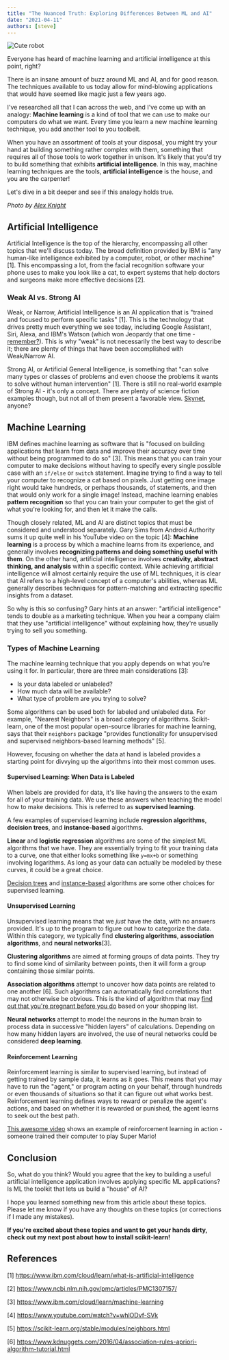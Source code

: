 ```yaml
---
title: "The Nuanced Truth: Exploring Differences Between ML and AI"
date: "2021-04-11"
authors: [steve]
---
```


![Cute robot](/img/blog/featured/cute-robot.jpeg)

Everyone has heard of machine learning and artificial intelligence at this point, right?

There is an insane amount of buzz around ML and AI, and for good reason. The techniques available to us today allow for mind-blowing applications that would have seemed like magic just a few years ago.

I've researched all that I can across the web, and I've come up with an analogy: **Machine learning** is a kind of tool that we can use to make our computers do what we want. Every time you learn a new machine learning technique, you add another tool to you toolbelt.

When you have an assortment of tools at your disposal, you might try your hand at building something rather complex with them, something that requires all of those tools to work together in unison. It's likely that you'd try to build something that exhibits **artificial intelligence**. In this way, machine learning techniques are the tools, **artificial intelligence** is the house, and you are the carpenter!

Let's dive in a bit deeper and see if this analogy holds true.

<!--truncate-->

*Photo by [Alex Knight](https://www.pexels.com/@agk42?utm_content=attributionCopyText&utm_medium=referral&utm_source=pexels)*

## Artificial Intelligence

Artificial Intelligence is the top of the hierarchy, encompassing all other topics that we'll discuss today. The broad definition provided by IBM is "any human-like intelligence exhibited by a computer, robot, or other machine" [1]. This encompassing a lot, from the facial recognition software your phone uses to make you look like a cat, to expert systems that help doctors and surgeons make more effective decisions [2].

### Weak AI vs. Strong AI

Weak, or Narrow, Artificial Intelligence is an AI application that is "trained and focused to perform specific tasks" [1]. This is the technology that drives pretty much everything we see today, including Google Assistant, Siri, Alexa, and IBM's Watson (which won Jeopardy that one time - [remember?](https://www.techrepublic.com/article/ibm-watson-the-inside-story-of-how-the-jeopardy-winning-supercomputer-was-born-and-what-it-wants-to-do-next/)). This is why "weak" is not necessarily the best way to describe it; there are plenty of things that have been accomplished with Weak/Narrow AI.

Strong AI, or Artificial General Intelligence, is something that "can solve many types or classes of problems and even choose the problems it wants to solve without human intervention" [1]. There is still no real-world example of Strong AI - it's only a concept. There are plenty of science fiction examples though, but not all of them present a favorable view. [Skynet](https://en.wikipedia.org/wiki/Skynet_(Terminator)), anyone?

## Machine Learning

IBM defines machine learning as software that is "focused on building applications that learn from data and improve their accuracy over time without being programmed to do so" [3]. This means that you can train your computer to make decisions without having to specify every single possible case with an `if/else` or `switch` statement. Imagine trying to find a way to tell your computer to recognize a cat based on pixels. Just getting one image right would take hundreds, or perhaps thousands, of statements, and then that would only work for a single image! Instead, machine learning enables **pattern recognition** so that you can train your computer to get the gist of what you're looking for, and then let it make the calls.

Though closely related, ML and AI are distinct topics that must be considered and understood separately. Gary Sims from Android Authority sums it up quite well in his YouTube video on the topic [4]: **Machine learning** is a process by which a machine learns from its experience, and generally involves **recognizing patterns and doing something useful with them**. On the other hand, artificial intelligence involves **creativity, abstract thinking, and analysis** within a specific context. While achieving artificial intelligence will almost certainly require the use of ML techniques, it is clear that AI refers to a high-level concept of a computer's abilities, whereas ML generally describes techniques for pattern-matching and extracting specific insights from a dataset.

So why is this so confusing? Gary hints at an answer: "artificial intelligence" tends to double as a marketing technique. When you hear a company claim that they use "artificial intelligence" without explaining how, they're usually trying to sell you something.

### Types of Machine Learning

The machine learning technique that you apply depends on what you're using it for. In particular, there are three main considerations [3]:

* Is your data labeled or unlabeled?
* How much data will be available?
* What type of problem are you trying to solve?

Some algorithms can be used both for labeled and unlabeled data. For example, "Nearest Neighbors" is a broad category of algorithms. Scikit-learn, one of the most popular open-source libraries for machine learning, says that their `neighbors` package "provides functionality for unsupervised and supervised neighbors-based learning methods" [5].

However, focusing on whether the data at hand is labeled provides a starting point for divvying up the algorithms into their most common uses.

#### Supervised Learning: When Data is Labeled

When labels are provided for data, it's like having the answers to the exam for all of your training data. We use these answers when teaching the model how to make decisions. This is referred to as **supervised learning**.

A few examples of supervised learning include **regression algorithms**, **decision trees**, and **instance-based** algorithms.

**Linear** and **logistic regression** algorithms are some of the simplest ML algorithms that we have. They are essentially trying to fit your training data to a curve, one that either looks something like `y=mx+b` or something involving logarithms. As long as your data can actually be modeled by these curves, it could be a great choice.

[Decision trees](https://en.wikipedia.org/wiki/Decision_tree_learning) and [instance-based](https://en.wikipedia.org/wiki/Instance-based_learning) algorithms are some other choices for supervised learning.

#### Unsupervised Learning

Unsupervised learning means that we *just* have the data, with no answers provided. It's up to the program to figure out how to categorize the data. Within this category, we typically find **clustering algorithms**, **association algorithms**, and **neural networks**[3].

**Clustering algorithms** are aimed at forming groups of data points. They try to find some kind of similarity between points, then it will form a group containing those similar points.

**Association algorithms** attempt to uncover how data points are related to one another [6]. Such algorithms can automatically find correlations that may not otherwise be obvious. This is the kind of algorithm that may [find out that you're pregnant before you do](https://www.driveresearch.com/market-research-company-blog/how-target-used-data-analytics-to-predict-pregnancies/) based on your shopping list.

**Neural networks** attempt to model the neurons in the human brain to process data in successive "hidden layers" of calculations. Depending on how many hidden layers are involved, the use of neural networks could be considered **deep learning**.

#### Reinforcement Learning

Reinforcement learning is similar to supervised learning, but instead of getting trained by sample data, it learns as it goes. This means that you may have to run the "agent," or program acting on your behalf, through hundreds or even thousands of situations so that it can figure out what works best. Reinforcement learning defines ways to reward or penalize the agent's actions, and based on whether it is rewarded or punished, the agent learns to seek out the best path.

[This awesome video](https://www.youtube.com/watch?v=y5OY4dd5DIY) shows an example of reinforcement learning in action - someone trained their computer to play Super Mario!

## Conclusion

So, what do you think? Would you agree that the key to building a useful artificial intelligence application involves applying specific ML applications? Is ML the toolkit that lets us build a "house" of AI?

I hope you learned something new from this article about these topics. Please let me know if you have any thoughts on these topics (or corrections if I made any mistakes).

**If you're excited about these topics and want to get your hands dirty, check out my next post about how to install scikit-learn!**

## References

[1] https://www.ibm.com/cloud/learn/what-is-artificial-intelligence

[2] https://www.ncbi.nlm.nih.gov/pmc/articles/PMC1307157/

[3] https://www.ibm.com/cloud/learn/machine-learning

[4] https://www.youtube.com/watch?v=whlODvf-SVk

[5] https://scikit-learn.org/stable/modules/neighbors.html

[6] https://www.kdnuggets.com/2016/04/association-rules-apriori-algorithm-tutorial.html


